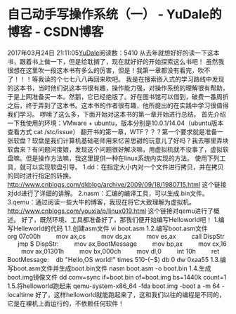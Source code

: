 # 自己动手写操作系统（一） - YuDale的博客 - CSDN博客
2017年03月24日 21:11:05[YuDale](https://me.csdn.net/YuDale)阅读数：5410
从去年就想好好的读一下这本书，跟着书上做一下，但是给耽搁了，现在就好好的开始探索这么书吧！
虽然我很想在这里吹一段这本书有多么的厉害，但是！我第一章都没有看完，吹不了！！！等我读的个七七八八再回来吹吧。
我是在搜索嵌入式的学习路线中发现的这本书，当时他们说这本书很有趣，操作能力强，对操作系统的理解很有帮助，于是上网准备买一本。然鹅，它已经绝版了。好在图书馆可以借到，破费一番周折之后，终于弄到了这本书。这本书的作者很有趣，他所提出的在实践中学习很值得我们学习。
啰嗦了这么多，下面开始对这本书的第一章开始进行总结。
首先介绍一下我使用的环境：VMware + ubuntu，版本分别是10.0.1/14.04（ubuntu版本查看方式 cat /stc/issue）
翻开书的第一章，WTF？？？第一个要求就是准备一张软盘？软盘是我们计算机基础老师用来忆苦思甜的玩意儿了好吗？我去哪里弄块软盘来？有问题问度娘，发现这个问题很好解决嘛，用虚拟机就不没事了，虚拟软盘嘛。但是操作方法嘛，我这里提供一种在linux系统内实现的方法。
使用下列工具，就可以实现软盘引导。
1.dd：在指定大小内对一个文件进行拷贝，并在拷贝的同时进行指定的转换。
http://www.cnblogs.com/dkblog/archive/2009/09/18/1980715.html
这个链接对dd进行了详细的讲解。
2.nasm：汇编的编译工具，可以生成.bin文件。
3.qemu：通过阅读一些大牛的博客，我现在将它大致理解为虚拟机。
http://www.cnblogs.com/youxia/p/linux019.html
这个链接对qemu进行了概述。
好了，既然环境、工具都准备好了，那我们便开始编写Helloworld吧！
1.编写Helleworld的代码
1.1.创建asm文件
vi boot.asm
1.2.编写boot.asm文件
        org 07c00h
        mov ax,cs
        mov ds,ax
        mov es,ax
        call DispStr
        jmp $
DispStr:
        mov ax,BootMessage
        mov bp,ax
        mov cx,16
        mov ax,01301h
        mov bx,000ch
        mov dl,0
        int 10h
        ret
BootMessage:    db "Hello,OS world!"
times 510-($-$$) db 0
dw 0xaa55
1.3.编写boot.asm文件并生成boot.bin文件
nasm boot.asm -o boot.bin
1.4.生成boot.img镜像文件
dd conv=sync if=boot.bin of=boot.img bs=1440k count=1
1.5.将helloworld跑起来
qemu-system-x86_64 -fda boot.img -boot a -m 64 -localtime
好了，这样helloworld就能跑起来了，这和我们以往的编程是不同的，它是在裸机上面运行的，不依赖任何软件！
